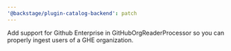 ```yaml
---
'@backstage/plugin-catalog-backend': patch
---
```


Add support for Github Enterprise in GitHubOrgReaderProcessor so you can properly ingest users of a GHE organization.
